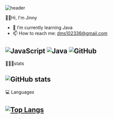 ![header](https://capsule-render.vercel.app/api?type=wave&height=200&text=Jinny❤️&animation=twinkling&fontColor=ffffff&fontSize=50&fontAlignY=30)

👋🏻Hi, I'm Jinny
- 🌱 I’m currently learning Java 
- 📫 How to reach me: dms102336@gmail.com


![JavaScript](https://img.shields.io/badge/javascript-%23323330.svg?style=for-the-badge&logo=javascript&logoColor=%23F7DF1E) ![Java](https://img.shields.io/badge/java-%23ED8B00.svg?style=for-the-badge&logo=java&logoColor=white) ![GitHub](https://img.shields.io/badge/github-%23121011.svg?style=for-the-badge&logo=github&logoColor=white)
---



 👩🏻‍💻stats

![GitHub stats](https://github-readme-stats.vercel.app/api?username=dms873&show_icons=true)
---

 💻 Languages

[![Top Langs](https://github-readme-stats.vercel.app/api/top-langs/?username=dms873)](https://github.com/anuraghazra/github-readme-stats)
---


 

<!--
![GitHub streak stats](https://github-readme-streak-stats.herokuapp.com/?user=dms873)  
**dms873/dms873** is a ✨ _special_ ✨ repository because its `README.md` (this file) appears on your GitHub profile.

Here are some ideas to get you started:

- 🔭 I’m currently working on ...
- 🌱 I’m currently learning ...
- 👯 I’m looking to collaborate on ...
- 🤔 I’m looking for help with ...
- 💬 Ask me about ...
- 📫 How to reach me: ...
- 😄 Pronouns: ...
- ⚡ Fun fact: ...
-->
